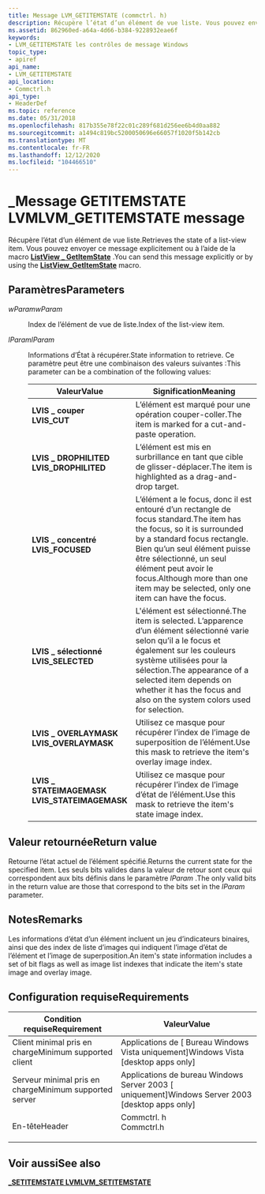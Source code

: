 ```yaml
---
title: Message LVM_GETITEMSTATE (commctrl. h)
description: Récupère l’état d’un élément de vue liste. Vous pouvez envoyer ce message explicitement ou à l’aide de la \_ macro ListView GetItemState.
ms.assetid: 862960ed-a64a-4d66-b384-9228932eae6f
keywords:
- LVM_GETITEMSTATE les contrôles de message Windows
topic_type:
- apiref
api_name:
- LVM_GETITEMSTATE
api_location:
- Commctrl.h
api_type:
- HeaderDef
ms.topic: reference
ms.date: 05/31/2018
ms.openlocfilehash: 817b355e78f22c01c289f681d256ee6b4d0aa882
ms.sourcegitcommit: a1494c819bc5200050696e66057f1020f5b142cb
ms.translationtype: MT
ms.contentlocale: fr-FR
ms.lasthandoff: 12/12/2020
ms.locfileid: "104466510"
---
```

# <a name="lvm_getitemstate-message"></a><span data-ttu-id="f4aa7-105">\_Message GETITEMSTATE LVM</span><span class="sxs-lookup"><span data-stu-id="f4aa7-105">LVM\_GETITEMSTATE message</span></span>

<span data-ttu-id="f4aa7-106">Récupère l’état d’un élément de vue liste.</span><span class="sxs-lookup"><span data-stu-id="f4aa7-106">Retrieves the state of a list-view item.</span></span> <span data-ttu-id="f4aa7-107">Vous pouvez envoyer ce message explicitement ou à l’aide de la macro [**ListView \_ GetItemState**](/windows/desktop/api/Commctrl/nf-commctrl-listview_getitemstate) .</span><span class="sxs-lookup"><span data-stu-id="f4aa7-107">You can send this message explicitly or by using the [**ListView\_GetItemState**](/windows/desktop/api/Commctrl/nf-commctrl-listview_getitemstate) macro.</span></span>

## <a name="parameters"></a><span data-ttu-id="f4aa7-108">Paramètres</span><span class="sxs-lookup"><span data-stu-id="f4aa7-108">Parameters</span></span>

<dl> <dt>

<span data-ttu-id="f4aa7-109">*wParam*</span><span class="sxs-lookup"><span data-stu-id="f4aa7-109">*wParam*</span></span> 
</dt> <dd>

<span data-ttu-id="f4aa7-110">Index de l’élément de vue de liste.</span><span class="sxs-lookup"><span data-stu-id="f4aa7-110">Index of the list-view item.</span></span>

</dd> <dt>

<span data-ttu-id="f4aa7-111">*lParam*</span><span class="sxs-lookup"><span data-stu-id="f4aa7-111">*lParam*</span></span> 
</dt> <dd>

<span data-ttu-id="f4aa7-112">Informations d’État à récupérer.</span><span class="sxs-lookup"><span data-stu-id="f4aa7-112">State information to retrieve.</span></span> <span data-ttu-id="f4aa7-113">Ce paramètre peut être une combinaison des valeurs suivantes :</span><span class="sxs-lookup"><span data-stu-id="f4aa7-113">This parameter can be a combination of the following values:</span></span>



| <span data-ttu-id="f4aa7-114">Valeur</span><span class="sxs-lookup"><span data-stu-id="f4aa7-114">Value</span></span>                                                                                                                                                                           | <span data-ttu-id="f4aa7-115">Signification</span><span class="sxs-lookup"><span data-stu-id="f4aa7-115">Meaning</span></span>                                                                                                                                                              |
|---------------------------------------------------------------------------------------------------------------------------------------------------------------------------------|----------------------------------------------------------------------------------------------------------------------------------------------------------------------|
| <span id="LVIS_CUT"></span><span id="lvis_cut"></span><dl> <span data-ttu-id="f4aa7-116"><dt>**LVIS \_ couper**</dt></span><span class="sxs-lookup"><span data-stu-id="f4aa7-116"><dt>**LVIS\_CUT**</dt></span></span> </dl>                                  | <span data-ttu-id="f4aa7-117">L’élément est marqué pour une opération couper-coller.</span><span class="sxs-lookup"><span data-stu-id="f4aa7-117">The item is marked for a cut-and-paste operation.</span></span><br/>                                                                                                         |
| <span id="LVIS_DROPHILITED"></span><span id="lvis_drophilited"></span><dl> <span data-ttu-id="f4aa7-118"><dt>**LVIS \_ DROPHILITED**</dt></span><span class="sxs-lookup"><span data-stu-id="f4aa7-118"><dt>**LVIS\_DROPHILITED**</dt></span></span> </dl>          | <span data-ttu-id="f4aa7-119">L’élément est mis en surbrillance en tant que cible de glisser-déplacer.</span><span class="sxs-lookup"><span data-stu-id="f4aa7-119">The item is highlighted as a drag-and-drop target.</span></span><br/>                                                                                                        |
| <span id="LVIS_FOCUSED"></span><span id="lvis_focused"></span><dl> <span data-ttu-id="f4aa7-120"><dt>**LVIS \_ concentré**</dt></span><span class="sxs-lookup"><span data-stu-id="f4aa7-120"><dt>**LVIS\_FOCUSED**</dt></span></span> </dl>                      | <span data-ttu-id="f4aa7-121">L’élément a le focus, donc il est entouré d’un rectangle de focus standard.</span><span class="sxs-lookup"><span data-stu-id="f4aa7-121">The item has the focus, so it is surrounded by a standard focus rectangle.</span></span> <span data-ttu-id="f4aa7-122">Bien qu’un seul élément puisse être sélectionné, un seul élément peut avoir le focus.</span><span class="sxs-lookup"><span data-stu-id="f4aa7-122">Although more than one item may be selected, only one item can have the focus.</span></span><br/> |
| <span id="LVIS_SELECTED"></span><span id="lvis_selected"></span><dl> <span data-ttu-id="f4aa7-123"><dt>**LVIS \_ sélectionné**</dt></span><span class="sxs-lookup"><span data-stu-id="f4aa7-123"><dt>**LVIS\_SELECTED**</dt></span></span> </dl>                   | <span data-ttu-id="f4aa7-124">L'élément est sélectionné.</span><span class="sxs-lookup"><span data-stu-id="f4aa7-124">The item is selected.</span></span> <span data-ttu-id="f4aa7-125">L’apparence d’un élément sélectionné varie selon qu’il a le focus et également sur les couleurs système utilisées pour la sélection.</span><span class="sxs-lookup"><span data-stu-id="f4aa7-125">The appearance of a selected item depends on whether it has the focus and also on the system colors used for selection.</span></span><br/>             |
| <span id="LVIS_OVERLAYMASK"></span><span id="lvis_overlaymask"></span><dl> <span data-ttu-id="f4aa7-126"><dt>**LVIS \_ OVERLAYMASK**</dt></span><span class="sxs-lookup"><span data-stu-id="f4aa7-126"><dt>**LVIS\_OVERLAYMASK**</dt></span></span> </dl>          | <span data-ttu-id="f4aa7-127">Utilisez ce masque pour récupérer l’index de l’image de superposition de l’élément.</span><span class="sxs-lookup"><span data-stu-id="f4aa7-127">Use this mask to retrieve the item's overlay image index.</span></span><br/>                                                                                                 |
| <span id="LVIS_STATEIMAGEMASK"></span><span id="lvis_stateimagemask"></span><dl> <span data-ttu-id="f4aa7-128"><dt>**LVIS \_ STATEIMAGEMASK**</dt></span><span class="sxs-lookup"><span data-stu-id="f4aa7-128"><dt>**LVIS\_STATEIMAGEMASK**</dt></span></span> </dl> | <span data-ttu-id="f4aa7-129">Utilisez ce masque pour récupérer l’index de l’image d’état de l’élément.</span><span class="sxs-lookup"><span data-stu-id="f4aa7-129">Use this mask to retrieve the item's state image index.</span></span><br/>                                                                                                   |



 

</dd> </dl>

## <a name="return-value"></a><span data-ttu-id="f4aa7-130">Valeur retournée</span><span class="sxs-lookup"><span data-stu-id="f4aa7-130">Return value</span></span>

<span data-ttu-id="f4aa7-131">Retourne l’état actuel de l’élément spécifié.</span><span class="sxs-lookup"><span data-stu-id="f4aa7-131">Returns the current state for the specified item.</span></span> <span data-ttu-id="f4aa7-132">Les seuls bits valides dans la valeur de retour sont ceux qui correspondent aux bits définis dans le paramètre *lParam* .</span><span class="sxs-lookup"><span data-stu-id="f4aa7-132">The only valid bits in the return value are those that correspond to the bits set in the *lParam* parameter.</span></span>

## <a name="remarks"></a><span data-ttu-id="f4aa7-133">Notes</span><span class="sxs-lookup"><span data-stu-id="f4aa7-133">Remarks</span></span>

<span data-ttu-id="f4aa7-134">Les informations d’état d’un élément incluent un jeu d’indicateurs binaires, ainsi que des index de liste d’images qui indiquent l’image d’état de l’élément et l’image de superposition.</span><span class="sxs-lookup"><span data-stu-id="f4aa7-134">An item's state information includes a set of bit flags as well as image list indexes that indicate the item's state image and overlay image.</span></span>

## <a name="requirements"></a><span data-ttu-id="f4aa7-135">Configuration requise</span><span class="sxs-lookup"><span data-stu-id="f4aa7-135">Requirements</span></span>



| <span data-ttu-id="f4aa7-136">Condition requise</span><span class="sxs-lookup"><span data-stu-id="f4aa7-136">Requirement</span></span> | <span data-ttu-id="f4aa7-137">Valeur</span><span class="sxs-lookup"><span data-stu-id="f4aa7-137">Value</span></span> |
|-------------------------------------|---------------------------------------------------------------------------------------|
| <span data-ttu-id="f4aa7-138">Client minimal pris en charge</span><span class="sxs-lookup"><span data-stu-id="f4aa7-138">Minimum supported client</span></span><br/> | <span data-ttu-id="f4aa7-139">Applications de \[ Bureau Windows Vista uniquement\]</span><span class="sxs-lookup"><span data-stu-id="f4aa7-139">Windows Vista \[desktop apps only\]</span></span><br/>                                        |
| <span data-ttu-id="f4aa7-140">Serveur minimal pris en charge</span><span class="sxs-lookup"><span data-stu-id="f4aa7-140">Minimum supported server</span></span><br/> | <span data-ttu-id="f4aa7-141">Applications de bureau Windows Server 2003 \[ uniquement\]</span><span class="sxs-lookup"><span data-stu-id="f4aa7-141">Windows Server 2003 \[desktop apps only\]</span></span><br/>                                  |
| <span data-ttu-id="f4aa7-142">En-tête</span><span class="sxs-lookup"><span data-stu-id="f4aa7-142">Header</span></span><br/>                   | <dl> <span data-ttu-id="f4aa7-143"><dt>Commctrl. h</dt></span><span class="sxs-lookup"><span data-stu-id="f4aa7-143"><dt>Commctrl.h</dt></span></span> </dl> |



## <a name="see-also"></a><span data-ttu-id="f4aa7-144">Voir aussi</span><span class="sxs-lookup"><span data-stu-id="f4aa7-144">See also</span></span>

<dl> <dt>

[<span data-ttu-id="f4aa7-145">**\_SETITEMSTATE LVM**</span><span class="sxs-lookup"><span data-stu-id="f4aa7-145">**LVM\_SETITEMSTATE**</span></span>](lvm-setitemstate.md)
</dt> </dl>

 

 





